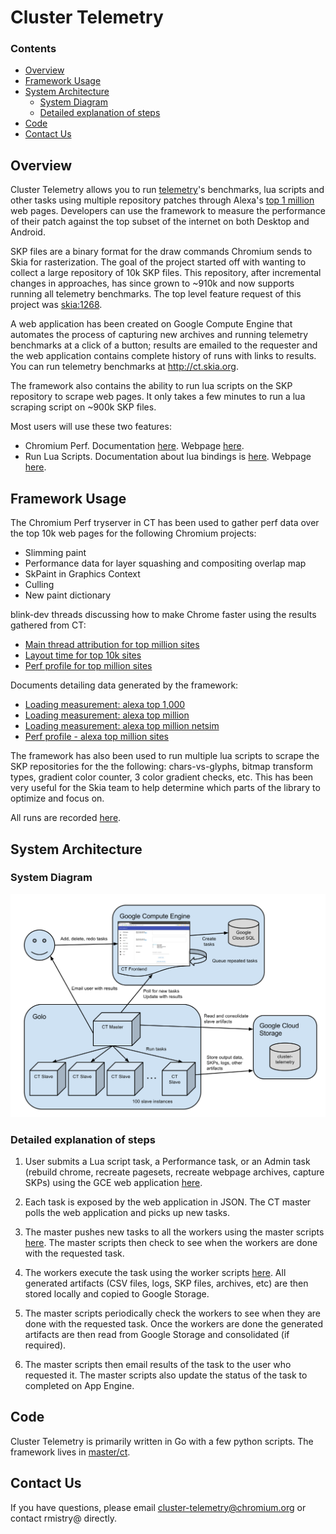 Cluster Telemetry
=================

### Contents ###

*   [Overview](#overview)
*   [Framework Usage](#framework_usage)
*   [System Architecture](#system_architecture)
    +   [System Diagram](#system_diagram)
    +   [Detailed explanation of steps](#detailed_explanation)
*   [Code](#code)
*   [Contact Us](#contact_us)

<a name="overview"></a>
Overview
--------

Cluster Telemetry allows you to run [telemetry](https://www.chromium.org/developers/telemetry)'s benchmarks, lua scripts and other tasks using multiple repository patches through Alexa's [top 1 million](http://s3.amazonaws.com/alexa-static/top-1m.csv.zip) web pages.
Developers can use the framework to measure the performance of their patch against the top subset of the internet on both Desktop and Android.

SKP files are a binary format for the draw commands Chromium sends to Skia for rasterization. The goal of the project started off with wanting to collect a large repository of 10k SKP files. This repository, after incremental changes in approaches, has since grown to ~910k and now supports running all telemetry benchmarks. The top level feature request of this project was [skia:1268](https://code.google.com/p/skia/issues/detail?id=1268).

A web application has been created on Google Compute Engine that automates the process of capturing new archives and running telemetry benchmarks at a click of a button; results are emailed to the requester and the web application contains complete history of runs with links to results. You can run telemetry benchmarks at http://ct.skia.org.

The framework also contains the ability to run lua scripts on the SKP repository to scrape web pages. It only takes a few minutes to run a lua scraping script on ~900k SKP files.

Most users will use these two features:

* Chromium Perf. Documentation [here](https://www.chromium.org/developers/cluster-telemetry). Webpage [here](https://ct.skia.org/chromium_perf/).
* Run Lua Scripts. Documentation about lua bindings is [here](https://skia.org/user/special/lua). Webpage [here](https://ct.skia.org/lua_script/).


<a name="framework_usage"></a>
Framework Usage
---------------

The Chromium Perf tryserver in CT has been used to gather perf data over the top 10k web pages for the following Chromium projects:

* Slimming paint
* Performance data for layer squashing and compositing overlap map
* SkPaint in Graphics Context
* Culling
* New paint dictionary

blink-dev threads discussing how to make Chrome faster using the results gathered from CT:

* [Main thread attribution for top million sites](https://groups.google.com/a/chromium.org/d/msg/blink-dev/-R47hzmkdig/xILVgczlKgQJ)
* [Layout time for top 10k sites](https://groups.google.com/a/chromium.org/d/msg/blink-dev/fkRYGcIQN1g/_uYcAt6G8XsJ)
* [Perf profile for top million sites](https://groups.google.com/a/chromium.org/forum/#!topic/blink-dev/8qd5SmLF5n0)

Documents detailing data generated by the framework:

* [Loading measurement: alexa top 1,000](https://docs.google.com/a/chromium.org/document/d/1ca_Q7xePmCRqaYnHe7vkpCmKNFNLdDXvzgtUPt9iG8w/edit)
* [Loading measurement: alexa top million](https://docs.google.com/a/google.com/document/d/1hDDUUNE5OUV8eCjtOj7Ow6EZ2DSBCTjQirnA3Rp5pOg/edit)
* [Loading measurement: alexa top million netsim](https://docs.google.com/a/google.com/document/d/1cpLSSYpqi4SprkJcVxbS7af6avKM0qc-imxvkexmCZs/edit)
* [Perf profile - alexa top million sites](https://docs.google.com/a/google.com/document/d/1di__87watociuZj_dm22Cn72UM2xsZBXixbl8TCFQmw/edit)

The framework has also been used to run multiple lua scripts to scrape the SKP repositories for the the following:
chars-vs-glyphs, bitmap transform types, gradient color counter, 3 color gradient checks, etc.
This has been very useful for the Skia team to help determine which parts of the library to optimize and focus on.

All runs are recorded [here](https://ct.skia.org/history/).


<a name="system_architecture"></a>
System Architecture
-------------------

<a name="system_diagram"></a>
### System Diagram

![CT System Diagram](ct-system-diagram.svg)


<a name="detailed_explanation"></a>
### Detailed explanation of steps

1. User submits a Lua script task, a Performance task, or an Admin task (rebuild chrome, recreate pagesets, recreate webpage archives, capture SKPs) using the GCE web application [here](http://ct.skia.org).

2. Each task is exposed by the web application in JSON. The CT master polls the web application and picks up new tasks.

3. The master pushes new tasks to all the workers using the master scripts [here](https://skia.googlesource.com/buildbot/+/master/ct/go/master_scripts/). The master scripts then check to see when the workers are done with the requested task.

4. The workers execute the task using the worker scripts [here](https://skia.googlesource.com/buildbot/+/master/ct/go/worker_scripts/). All generated artifacts (CSV files, logs, SKP files, archives, etc) are then stored locally and copied to Google Storage.

5. The master scripts periodically check the workers to see when they are done with the requested task. Once the workers are done the generated artifacts are then read from Google Storage and consolidated (if required).

6. The master scripts then email results of the task to the user who requested it. The master scripts also update the status of the task to completed on App Engine.


<a name="code"></a>
Code
----

Cluster Telemetry is primarily written in Go with a few python scripts. The framework lives in [master/ct](https://skia.googlesource.com/buildbot/+/master/ct).

<a name="contact_us"></a>
Contact Us
----------

If you have questions, please email <cluster-telemetry@chromium.org> or contact rmistry@ directly.
